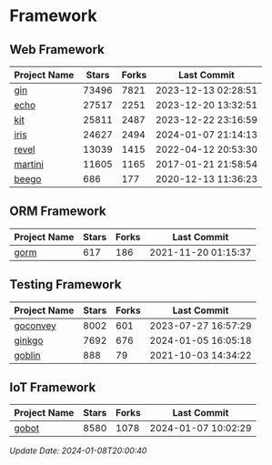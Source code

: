 # Framework

## Web Framework
| Project Name | Stars | Forks | Last Commit |
| ------------ | ----- | ----- | ----------- |
| [gin](https://github.com/gin-gonic/gin) | 73496 | 7821 | 2023-12-13 02:28:51 |
| [echo](https://github.com/labstack/echo) | 27517 | 2251 | 2023-12-20 13:32:51 |
| [kit](https://github.com/go-kit/kit) | 25811 | 2487 | 2023-12-22 23:16:59 |
| [iris](https://github.com/kataras/iris) | 24627 | 2494 | 2024-01-07 21:14:13 |
| [revel](https://github.com/revel/revel) | 13039 | 1415 | 2022-04-12 20:53:30 |
| [martini](https://github.com/go-martini/martini) | 11605 | 1165 | 2017-01-21 21:58:54 |
| [beego](https://github.com/astaxie/beego) | 686 | 177 | 2020-12-13 11:36:23 |

## ORM Framework
| Project Name | Stars | Forks | Last Commit |
| ------------ | ----- | ----- | ----------- |
| [gorm](https://github.com/jinzhu/gorm) | 617 | 186 | 2021-11-20 01:15:37 |

## Testing Framework
| Project Name | Stars | Forks | Last Commit |
| ------------ | ----- | ----- | ----------- |
| [goconvey](https://github.com/smartystreets/goconvey) | 8002 | 601 | 2023-07-27 16:57:29 |
| [ginkgo](https://github.com/onsi/ginkgo) | 7692 | 676 | 2024-01-05 16:05:18 |
| [goblin](https://github.com/franela/goblin) | 888 | 79 | 2021-10-03 14:34:22 |

## IoT Framework
| Project Name | Stars | Forks | Last Commit |
| ------------ | ----- | ----- | ----------- |
| [gobot](https://github.com/hybridgroup/gobot) | 8580 | 1078 | 2024-01-07 10:02:29 |

*Update Date: 2024-01-08T20:00:40*